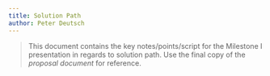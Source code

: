 ```yaml
---
title: Solution Path
author: Peter Deutsch
---
```


> This document contains the key notes/points/script for the
> Milestone I presentation in regards to solution path. Use the final copy of the *proposal document* for reference.

<!-- Insert your content below -->

